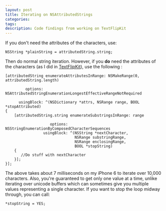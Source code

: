 ```yaml
---
layout: post
title: Iterating on NSAttributedStrings
categories: 
tags:
description: Code findings from working on TextFlipKit
---
```


If you don't need the attributes of the characters, use:

```
NSString *plainString = attributedString.string;
```
Then do normal string iteration. However, if you **do** need the attributes of the characters (as I did in [TextFlipKit]), use the following :

    [attributedString enumerateAttributesInRange: NSMakeRange(0, attributedString.length)

             options: NSAttributedStringEnumerationLongestEffectiveRangeNotRequired 
    
          usingBlock: ^(NSDictionary *attrs, NSRange range, BOOL *stopAttributed)
    {
        [attributedString.string enumerateSubstringsInRange: range 
        
                        options: NSStringEnumerationByComposedCharacterSequences 
                     usingBlock: ^(NSString *nextCharacter, 
                                   NSRange substringRange, 
                                   NSRange enclosingRange, 
                                   BOOL *stopString)
        {
           //Do stuff with nextCharacter
        }];
    }];

The above takes about 7 milliseconds on my iPhone 6 to iterate over 10,000 characters. Also, you're guaranteed to get only one value at a time, unlike iterating over unicode buffers which can sometimes give you multiple values representing a single character. If you want to stop the loop midway through, you can call:

``` 
*stopString = YES;
```









[TextFlipKit]: https://github.com/andrewschreiber/TextFlipKit



